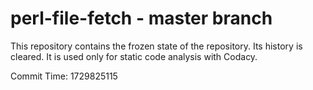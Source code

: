 # perl-file-fetch - master branch

This repository contains the frozen state of the repository.
Its history is cleared. It is used only for static code
analysis with Codacy.

Commit Time: 1729825115